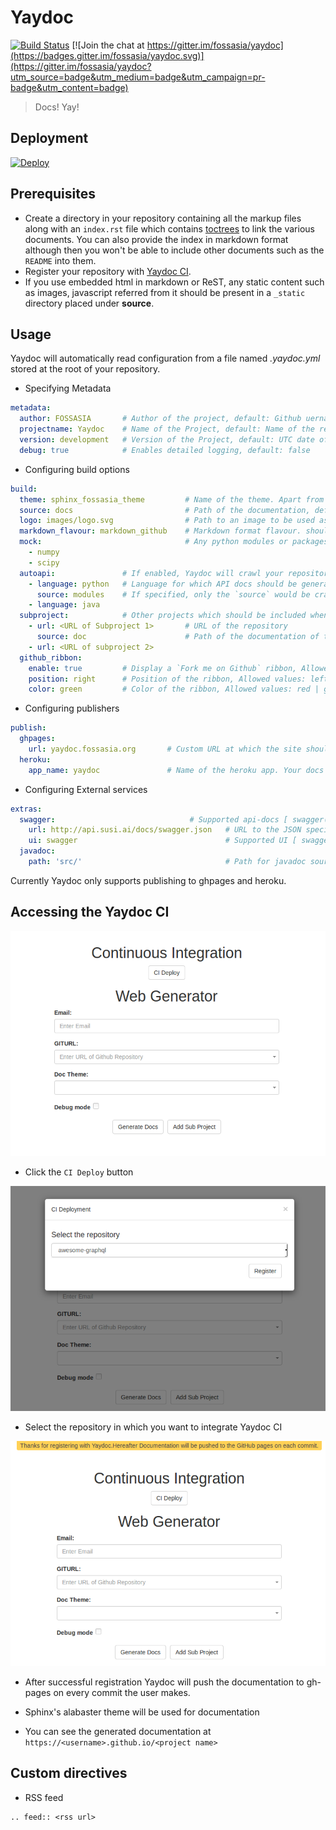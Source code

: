 # Yaydoc
[![Build Status](https://travis-ci.org/fossasia/yaydoc.svg?branch=master)](https://travis-ci.org/fossasia/yaydoc)
[![Join the chat at https://gitter.im/fossasia/yaydoc](https://badges.gitter.im/fossasia/yaydoc.svg)](https://gitter.im/fossasia/yaydoc?utm_source=badge&utm_medium=badge&utm_campaign=pr-badge&utm_content=badge)

> Docs! Yay!

## Deployment
[![Deploy](https://www.herokucdn.com/deploy/button.svg)](https://heroku.com/deploy)

## Prerequisites
- Create a directory in your repository containing all the markup files along with an `index.rst` file which contains [toctrees](http://www.sphinx-doc.org/en/stable/markup/toctree.html) to link the various documents. You can also provide the index in markdown format although then you won't be able to include other documents such as the `README` into them.
- Register your repository with [Yaydoc CI](https://yaydoc.herokuapp.com).
- If you use embedded html in markdown or ReST, any static content such as images, javascript referred from it should be present in a `_static` directory placed under **source**.

## Usage

Yaydoc will automatically read configuration from a file named *.yaydoc.yml* stored at the root of your repository.

- Specifying Metadata

```yaml
metadata:
  author: FOSSASIA       # Author of the project, default: Github uername or organization
  projectname: Yaydoc    # Name of the Project, default: Name of the repository
  version: development   # Version of the Project, default: UTC date of latest deployment
  debug: true            # Enables detailed logging, default: false
```

- Configuring build options

```yaml
build:
  theme: sphinx_fossasia_theme         # Name of the theme. Apart from built in sphinx themes, custom themes from PyPI are also supported, default: sphinx_fossasia_theme
  source: docs                         # Path of the documentation, default: docs
  logo: images/logo.svg                # Path to an image to be used as logo for the Project. It should be relative to `source`.
  markdown_flavour: markdown_github    # Markdown format flavour. should be one of `markdown`, `markdown_strict`, `markdown_phpextra`, `markdown_github`, `markdown_mmd`, `commonmark`, default: markdown_github
  mock:                                # Any python modules or packages which should be mocked. Useful if your project depends on C dependencies.
    - numpy
    - scipy
  autoapi:               # If enabled, Yaydoc will crawl your repository and try to extract API documentation
    - language: python   # Language for which API docs should be generated.
      source: modules    # If specified, only the `source` would be crawled to extract APIs
    - language: java
  subproject:            # Other projects which should be included when building the documentation
    - url: <URL of Subproject 1>       # URL of the repository
      source: doc                      # Path of the documentation of the subproject, default: docs
    - url: <URL of subproject 2>
  github_ribbon:
    enable: true         # Display a `Fork me on Github` ribbon, Allowed values: true | false, default: false
    position: right      # Position of the ribbon, Allowed values: left | right, default: right
    color: green         # Color of the ribbon, Allowed values: red | green | darkblue | orange | gray | white, default: red
```

- Configuring publishers

```yaml
publish:
  ghpages:
    url: yaydoc.fossasia.org       # Custom URL at which the site should be published, default: <username>.github.io/<reponame>
  heroku:
    app_name: yaydoc               # Name of the heroku app. Your docs would be deployed at <app_name>.herokuapp.com
```

- Configuring External services

```yaml
extras:
  swagger:                              # Supported api-docs [ swagger(https://swagger.io/) ]
    url: http://api.susi.ai/docs/swagger.json   # URL to the JSON specification
    ui: swagger                                 # Supported UI [ swagger(https://swagger.io/swagger-ui/) ], default: swagger
  javadoc:
    path: 'src/'                                # Path for javadoc source files
```

Currently Yaydoc only supports publishing to ghpages and heroku.

## Accessing the Yaydoc CI
![step 1](docs/screenshots/ci-step-1.png)

 - Click the `CI Deploy` button

![step 2](docs/screenshots/ci-step-2.png)

 - Select the repository in which you want to integrate Yaydoc CI

![step 3](docs/screenshots/ci-step-3.png)

- After successful registration Yaydoc will push the documentation to gh-pages on every commit the user makes.

- Sphinx's alabaster theme will be used for documentation

- You can see the generated documentation at `https://<username>.github.io/<project name>`

## Custom directives
- RSS feed
```
.. feed:: <rss url>
```
